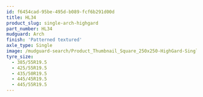 ```yaml
---
id: f6454cad-95be-495d-b089-fcf6b291d00d
title: HL34
product_slug: single-arch-highgard
part_number: HL34
mudguard: Arch
finish: 'Patterned textured'
axle_type: Single
image: /mudguard-search/Product_Thumbnail_Square_250x250-HighGard-Single-Arch.jpg
tyre_size:
  - 385/55R19.5
  - 425/55R19.5
  - 435/50R19.5
  - 445/45R19.5
  - 445/55R19.5
---
```

